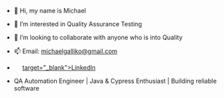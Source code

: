 - 👋 Hi, my name is Michael
- 👀 I’m interested in Quality Assurance Testing
- 💞️ I’m looking to collaborate with anyone who is into Quality
- 📫 Email: michaelgalliko@gmail.com
- <img src="https://github.com/user-attachments/assets/7416d331-6d6e-4a50-ad0c-4bbdad6a8635" width="15"/>  <a href="[https://www.w3schools.com/](https://www.linkedin.com/in/michael-palaiologos/)"> target="_blank">LinkedIn</a>

- QA Automation Engineer | Java & Cypress Enthusiast | Building reliable software

<!---
Marios2323/Marios2323 is a ✨ special ✨ repository because its `README.md` (this file) appears on your GitHub profile.
You can click the Preview link to take a look at your changes.
--->
